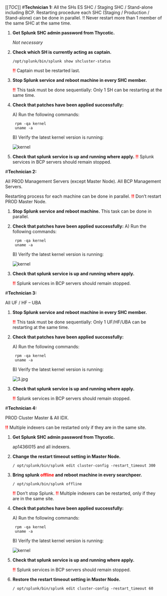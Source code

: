 

[[_TOC_]]
#**Technician 1:**
All the SHs ES SHC / Staging SHC / Stand-alone including BCP.
Restarting procedure each SHC (Staging / Production / Stand-alone) can be done in parallel.
!! Never restart more than 1 member of the same SHC at the same time.


1. **Get Splunk SHC admin password from Thycotic.**

   _Not necessary_  


2. **Check which SH is currently acting as captain.**

       /opt/splunk/bin/splunk show shcluster-status

   **<font color="red">!!</font>** Captain must be restarted last.



3. **Stop Splunk service and reboot machine in every SHC member.**

   **<font color="red">!!</font>** This task must be done sequentially: Only 1 SH can be restarting at the same time.


4. **Check that patches have been applied successfully:**

   A) Run the following commands:

        rpm -qa kernel
        uname -a


   B) Verify the latest kernel version is running:

	![kernel](/.attachments/1-b8cd2b94-3caf-494b-ae91-2fe127ab0250.png)


5. **Check that splunk service is up and running where apply.**
   **<font color="red">!!</font>** Splunk services in BCP servers should remain stopped.

#**Technician 2:**

All PROD Management Servers (except Master Node).
All BCP Management Servers.


   Restarting process for each machine can be done in parallel.
   **<font color="red">!!</font>** Don’t restart PROD Master Node.

1. **Stop Splunk service and reboot machine.**
   This task can be done in parallel.

2. **Check that patches have been applied successfully:**
   A) Run the following commands:

		rpm -qa kernel
		uname -a

   B) Verify the latest kernel version is running:

	![kernel](/.attachments/2-207b8814-e55f-4713-86d6-7ec3dae42189.png)

3. **Check that splunk service is up and running where apply.**

   **<font color="red">!!</font>** Splunk services in BCP servers should remain stopped.

#**Technician 3:**

All UF / HF – UBA

1. **Stop Splunk service and reboot machine in every SHC member.**

   **<font color="red">!!</font>** This task must be done sequentially: Only 1 UF/HF/UBA can be restarting at the same time.

2. **Check that patches have been applied successfully:**

   A) Run the following commands:

		rpm -qa kernel
		uname -a

   B) Verify the latest kernel version is running:

	![3.jpg](/.attachments/3-67c86040-d2de-4951-8923-e1d7abbe522b.png)

3. **Check that splunk service is up and running where apply.**

   **<font color="red">!!</font>** Splunk services in BCP servers should remain stopped.

#**Technician 4:**

PROD Cluster Master & All IDX.

   **<font color="red">!!</font>** Multiple indexers can be restarted only if they are in the same site.

1. **Get Splunk SHC admin password from Thycotic.**

	ap1436l015 and all indexers.

2. **Change the restart timeout setting in Master Node.**

	`/ opt/splunk/bin/splunk edit cluster-config -restart_timeout 300`

3. **Bring splunk <font color="red">offline</font> and reboot machine in every searchpeer.**

   `/ opt/splunk/bin/splunk offline`

   **<font color="red">!!</font>** Don’t stop Splunk.
   **<font color="red">!!</font>** Multiple indexers can be restarted, only if they are in the same site.

4. **Check that patches have been applied successfully:**

   A) Run the following commands:

		rpm -qa kernel
		uname -a

   B) Verify the latest kernel version is running:

	![kernel](/.attachments/4-c9151234-36ef-4769-9219-e0fd85e9330d.png)

5. **Check that splunk service is up and running where apply.**

   **<font color="red">!!</font>** Splunk services in BCP servers should remain stopped.

6. **Restore the restart timeout setting in Master Node.**

      `/ opt/splunk/bin/splunk edit cluster-config -restart_timeout 60`
